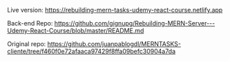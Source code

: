 Live version: https://rebuilding-mern-tasks-udemy-react-course.netlify.app

Back-end Repo: https://github.com/gignupg/Rebuilding-MERN-Server---Udemy-React-Course/blob/master/README.md

Original repo: https://github.com/juanpablogdl/MERNTASKS-cliente/tree/f460f0e72afaaca97429f8ffa09befc30904a7da

